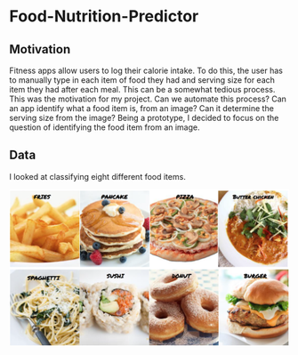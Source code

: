 # Food-Nutrition-Predictor

## Motivation

Fitness apps allow users to log their calorie intake. To do this, the user has to manually type in each item of food they had and serving size for each item they had after each meal. This can be a somewhat tedious process. This was the motivation for my project. Can we automate this process? Can an app identify what a food item is, from an image? Can it determine the serving size from the image? Being a prototype, I decided to focus on the question of identifying the food item from an image.

## Data

I looked at classifying eight different food items.

![Food Classes](/Food-Nutrition-Predictor/data/fooditems.png "Optional Title")
